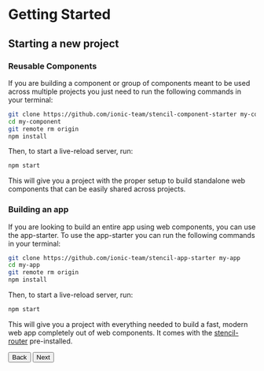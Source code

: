 # Getting Started

## Starting a new project

### Reusable Components

If you are building a component or group of components meant to be used across multiple projects you just need to run the following commands in your terminal:

```bash
git clone https://github.com/ionic-team/stencil-component-starter my-component
cd my-component
git remote rm origin
npm install
```

Then, to start a live-reload server, run:

```bash
npm start
```

This will give you a project with the proper setup to build standalone web components that can be easily shared across projects.

### Building an app

If you are looking to build an entire app using web components, you can use the app-starter. To use the app-starter you can run the following commands in your terminal:

```bash
git clone https://github.com/ionic-team/stencil-app-starter my-app
cd my-app
git remote rm origin
npm install
```

Then, to start a live-reload server, run:

```bash
npm start
```

This will give you a project with everything needed to build a fast, modern web app completely out of web components. It comes with the [stencil-router](/docs/routing) pre-installed.

<stencil-route-link url="/docs/intro" router="#router" custom="true">
  <button class="backButton">
    Back
  </button>
</stencil-route-link>

<stencil-route-link url="/docs/my-first-component" custom="true">
  <button class="nextButton">
    Next
  </button>
</stencil-route-link>
